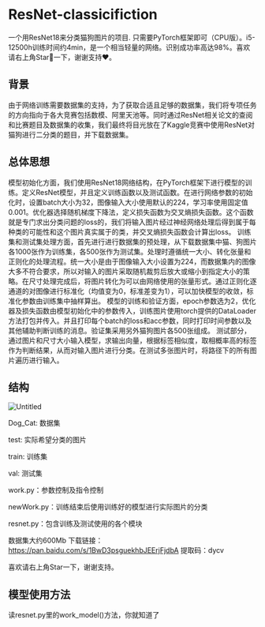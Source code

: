 # ResNet-classicifiction
一个用ResNet18来分类猫狗图片的项目. 只需要PyTorch框架即可（CPU版）。i5-12500h训练时间约4min，是一个相当轻量的网络。识别成功率高达98%。喜欢请右上角Star🌟一下，谢谢支持❤。
## 背景
由于网络训练需要数据集的支持，为了获取合适且足够的数据集，我们将专项任务的方向指向于各大竞赛包括数模、阿里天池等。同时通过ResNet相关论文的查阅和比赛题目及数据集的收集，我们最终将目光放在了Kaggle竞赛中使用ResNet对猫狗进行二分类的题目，并下载数据集。
## 总体思想
模型初始化方面，我们使用ResNet18网络结构，在PyTorch框架下进行模型的训练。定义ResNet模型，并且定义训练函数以及测试函数。在进行网络参数的初始化时，设置batch大小为32，图像输入大小使用默认的224，学习率使用固定值0.001。优化器选择随机梯度下降法，定义损失函数为交叉熵损失函数。这个函数就是专门求出分类问题的loss的，我们将输入图片经过神经网络处理后得到属于每种类的可能性和这个图片真实属于的类，并交叉熵损失函数会计算出loss。
	训练集和测试集处理方面，首先进行进行数据集的预处理，从下载数据集中猫、狗图片各1000张作为训练集，各500张作为测试集。处理时遵循统一大小、转化张量和正则化的处理流程。统一大小是由于图像输入大小设置为224，而数据集内的图像大多不符合要求，所以对输入的图片采取随机裁剪后放大或缩小到指定大小的策略。在尺寸处理完成后，将图片转化为可以由网络使用的张量形式。通过正则化逐通道的对图像进行标准化（均值变为0，标准差变为1），可以加快模型的收敛，标准化参数由训练集中抽样算出。
	模型的训练和验证方面，epoch参数选为2，优化器及损失函数由模型初始化中的参数传入，训练图片使用torch提供的DataLoader方法打包并传入。并且打印每个batch的loss和acc参数，同时打印时间参数以及其他辅助判断训练的消息。验证集采用另外猫狗图片各500张组成。
	测试部分，通过图片和尺寸大小输入模型，求输出向量，根据标签相似度，取相概率高的标签作为判断结果，从而对输入图片进行分类。在测试多张图片时，将路径下的所有图片遍历进行输入。
## 结构
![Untitled](https://user-images.githubusercontent.com/51522892/211127631-85451e8b-6fbc-4b5c-a052-3085e1be03c1.png)

Dog_Cat: 数据集

test: 实际希望分类的图片

train: 训练集

val: 测试集

work.py：参数控制及指令控制

newWork.py：训练结束后使用训练好的模型进行实际图片的分类

resnet.py：包含训练及测试使用的各个模块

数据集大约600Mb
下载链接：https://pan.baidu.com/s/1BwD3psguekhbJEErjFjdbA 
提取码：dycv 

喜欢请右上角Star一下，谢谢支持。
## 模型使用方法
读resnet.py里的work_model()方法，你就知道了
